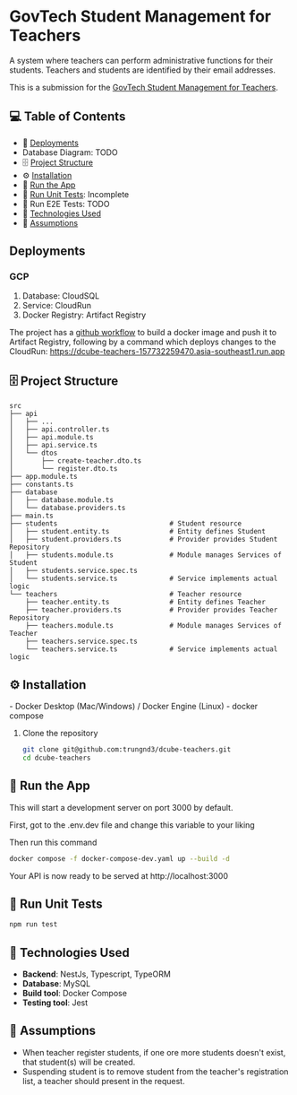 # GovTech Student Management for Teachers

A system where teachers can perform administrative functions for their students. Teachers and students are identified by their email addresses.

This is a submission for the [GovTech Student Management for Teachers](https://gist.github.com/d3hiring/4d1415d445033d316c36a56f0953f4ef).

## 💻 Table of Contents

- 🔗 [Deployments](#deployments)
- Database Diagram: TODO
- 🗄️ [Project Structure](#project-structure)
- ⚙️ [Installation](#installation)
- 🚄 [Run the App](#run-the-app)
- 🧪 [Run Unit Tests](#run-unit-tests): Incomplete
- 🧪 Run E2E Tests: TODO
- 🧱 [Technologies Used](#technologies-used)
- 📝 [Assumptions](#assumptions)

<h2 id="deployments">Deployments</h2>

### GCP
1. Database: CloudSQL
2. Service: CloudRun
3. Docker Registry: Artifact Registry

The project has a [github workflow](.github/workflows/deploy.yaml) to build a docker image and push it to Artifact Registry, following by a command which deploys changes to the CloudRun:
https://dcube-teachers-157732259470.asia-southeast1.run.app

<h2 id="project-structure">🗄️ Project Structure</h2>

```
src
├── api
│   ├── ...
│   ├── api.controller.ts
│   ├── api.module.ts
│   ├── api.service.ts
│   └── dtos
│       ├── create-teacher.dto.ts
│       └── register.dto.ts
├── app.module.ts
├── constants.ts
├── database
│   ├── database.module.ts
│   └── database.providers.ts
├── main.ts
├── students                            # Student resource
│   ├── student.entity.ts               # Entity defines Student
│   ├── student.providers.ts            # Provider provides Student Repository
│   ├── students.module.ts              # Module manages Services of Student
│   ├── students.service.spec.ts
│   └── students.service.ts             # Service implements actual logic
└── teachers                            # Teacher resource
    ├── teacher.entity.ts               # Entity defines Teacher
    ├── teacher.providers.ts            # Provider provides Teacher Repository
    ├── teachers.module.ts              # Module manages Services of Teacher
    ├── teachers.service.spec.ts
    └── teachers.service.ts             # Service implements actual logic
```

<h2 id="installation">⚙️ Installation</h2>
- Docker Desktop (Mac/Windows) / Docker Engine (Linux)
- docker compose

1. Clone the repository

   ```bash
   git clone git@github.com:trungnd3/dcube-teachers.git
   cd dcube-teachers
   ```

<h2 id="run-the-app">🚄 Run the App</h2>

This will start a development server on port 3000 by default.

First, got to the .env.dev file and change this variable to your liking

Then run this command

```bash
docker compose -f docker-compose-dev.yaml up --build -d
```

Your API is now ready to be served at http://localhost:3000

<h2 id="run-unit-tests">🧪 Run Unit Tests</h2>

```bash
npm run test
```

<h2 id="technologies-used">🧱 Technologies Used</h2>

- **Backend**: NestJs, Typescript, TypeORM
- **Database**: MySQL
- **Build tool**: Docker Compose
- **Testing tool**: Jest

<h2 id="assumptions">📝 Assumptions</h2>

- When teacher register students, if one ore more students doesn't exist, that student(s) will be created.
- Suspending student is to remove student from the teacher's registration list, a teacher should present in the request.
